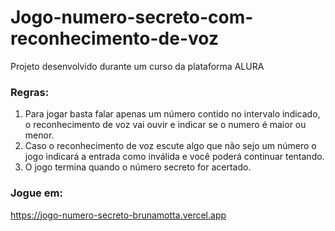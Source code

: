 # Jogo-numero-secreto-com-reconhecimento-de-voz
Projeto desenvolvido durante um curso da plataforma ALURA
### Regras:
1. Para jogar basta falar apenas um número contido no intervalo indicado, o reconhecimento de voz vai ouvir e indicar se o numero é maior ou menor.
2. Caso o reconhecimento de voz escute algo que não sejo um número o jogo indicará a entrada como inválida e você poderá continuar tentando.
3. O jogo termina quando o número secreto for acertado.

### Jogue em:
https://jogo-numero-secreto-brunamotta.vercel.app
